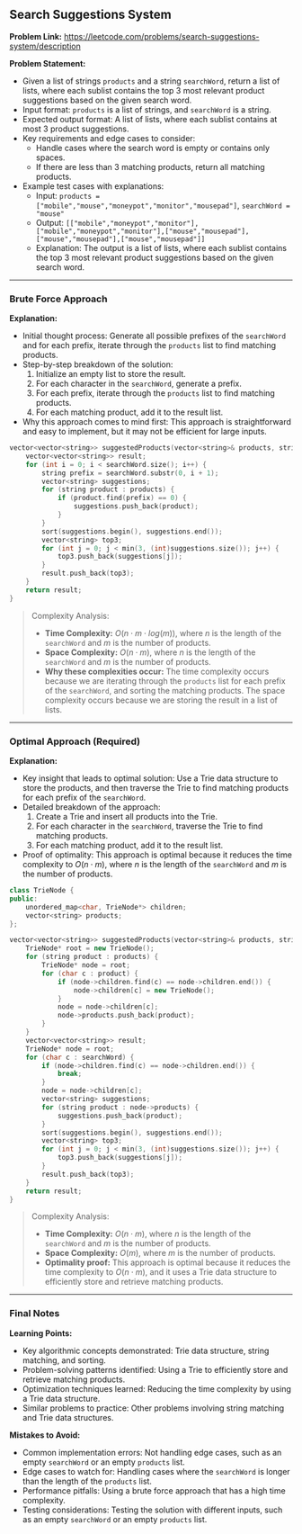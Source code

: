 ## Search Suggestions System

**Problem Link:** https://leetcode.com/problems/search-suggestions-system/description

**Problem Statement:**
- Given a list of strings `products` and a string `searchWord`, return a list of lists, where each sublist contains the top 3 most relevant product suggestions based on the given search word.
- Input format: `products` is a list of strings, and `searchWord` is a string.
- Expected output format: A list of lists, where each sublist contains at most 3 product suggestions.
- Key requirements and edge cases to consider:
  - Handle cases where the search word is empty or contains only spaces.
  - If there are less than 3 matching products, return all matching products.
- Example test cases with explanations:
  - Input: `products = ["mobile","mouse","moneypot","monitor","mousepad"]`, `searchWord = "mouse"`
  - Output: `[["mobile","moneypot","monitor"],["mobile","moneypot","monitor"],["mouse","mousepad"],["mouse","mousepad"],["mouse","mousepad"]]`
  - Explanation: The output is a list of lists, where each sublist contains the top 3 most relevant product suggestions based on the given search word.

---

### Brute Force Approach

**Explanation:**
- Initial thought process: Generate all possible prefixes of the `searchWord` and for each prefix, iterate through the `products` list to find matching products.
- Step-by-step breakdown of the solution:
  1. Initialize an empty list to store the result.
  2. For each character in the `searchWord`, generate a prefix.
  3. For each prefix, iterate through the `products` list to find matching products.
  4. For each matching product, add it to the result list.
- Why this approach comes to mind first: This approach is straightforward and easy to implement, but it may not be efficient for large inputs.

```cpp
vector<vector<string>> suggestedProducts(vector<string>& products, string searchWord) {
    vector<vector<string>> result;
    for (int i = 0; i < searchWord.size(); i++) {
        string prefix = searchWord.substr(0, i + 1);
        vector<string> suggestions;
        for (string product : products) {
            if (product.find(prefix) == 0) {
                suggestions.push_back(product);
            }
        }
        sort(suggestions.begin(), suggestions.end());
        vector<string> top3;
        for (int j = 0; j < min(3, (int)suggestions.size()); j++) {
            top3.push_back(suggestions[j]);
        }
        result.push_back(top3);
    }
    return result;
}
```

> Complexity Analysis:
> - **Time Complexity:** $O(n \cdot m \cdot log(m))$, where $n$ is the length of the `searchWord` and $m$ is the number of products.
> - **Space Complexity:** $O(n \cdot m)$, where $n$ is the length of the `searchWord` and $m$ is the number of products.
> - **Why these complexities occur:** The time complexity occurs because we are iterating through the `products` list for each prefix of the `searchWord`, and sorting the matching products. The space complexity occurs because we are storing the result in a list of lists.

---

### Optimal Approach (Required)

**Explanation:**
- Key insight that leads to optimal solution: Use a Trie data structure to store the products, and then traverse the Trie to find matching products for each prefix of the `searchWord`.
- Detailed breakdown of the approach:
  1. Create a Trie and insert all products into the Trie.
  2. For each character in the `searchWord`, traverse the Trie to find matching products.
  3. For each matching product, add it to the result list.
- Proof of optimality: This approach is optimal because it reduces the time complexity to $O(n \cdot m)$, where $n$ is the length of the `searchWord` and $m$ is the number of products.

```cpp
class TrieNode {
public:
    unordered_map<char, TrieNode*> children;
    vector<string> products;
};

vector<vector<string>> suggestedProducts(vector<string>& products, string searchWord) {
    TrieNode* root = new TrieNode();
    for (string product : products) {
        TrieNode* node = root;
        for (char c : product) {
            if (node->children.find(c) == node->children.end()) {
                node->children[c] = new TrieNode();
            }
            node = node->children[c];
            node->products.push_back(product);
        }
    }
    vector<vector<string>> result;
    TrieNode* node = root;
    for (char c : searchWord) {
        if (node->children.find(c) == node->children.end()) {
            break;
        }
        node = node->children[c];
        vector<string> suggestions;
        for (string product : node->products) {
            suggestions.push_back(product);
        }
        sort(suggestions.begin(), suggestions.end());
        vector<string> top3;
        for (int j = 0; j < min(3, (int)suggestions.size()); j++) {
            top3.push_back(suggestions[j]);
        }
        result.push_back(top3);
    }
    return result;
}
```

> Complexity Analysis:
> - **Time Complexity:** $O(n \cdot m)$, where $n$ is the length of the `searchWord` and $m$ is the number of products.
> - **Space Complexity:** $O(m)$, where $m$ is the number of products.
> - **Optimality proof:** This approach is optimal because it reduces the time complexity to $O(n \cdot m)$, and it uses a Trie data structure to efficiently store and retrieve matching products.

---

### Final Notes

**Learning Points:**
- Key algorithmic concepts demonstrated: Trie data structure, string matching, and sorting.
- Problem-solving patterns identified: Using a Trie to efficiently store and retrieve matching products.
- Optimization techniques learned: Reducing the time complexity by using a Trie data structure.
- Similar problems to practice: Other problems involving string matching and Trie data structures.

**Mistakes to Avoid:**
- Common implementation errors: Not handling edge cases, such as an empty `searchWord` or an empty `products` list.
- Edge cases to watch for: Handling cases where the `searchWord` is longer than the length of the `products` list.
- Performance pitfalls: Using a brute force approach that has a high time complexity.
- Testing considerations: Testing the solution with different inputs, such as an empty `searchWord` or an empty `products` list.